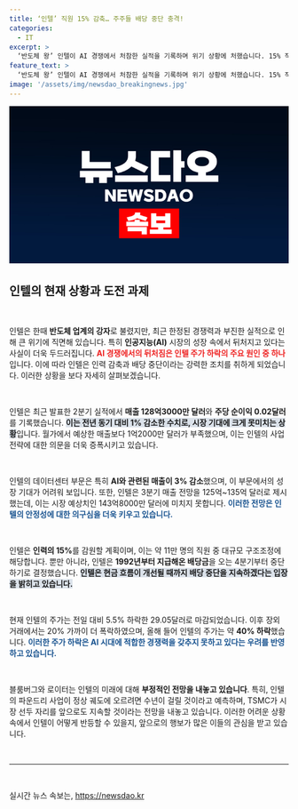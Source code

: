 ```yaml
---
title: ‘인텔’ 직원 15% 감축… 주주들 배당 중단 충격!
categories:
  - IT
excerpt: >
  ‘반도체 왕’ 인텔이 AI 경쟁에서 처참한 실적을 기록하며 위기 상황에 처했습니다. 15% 직원 감축과 배당 중단 선언으로 주가는 폭락, 40% 하락이라는 충격적인 현실에 직면했습니다. 인텔의 미래는 과연 어떻게 될까요?
feature_text: >
  ‘반도체 왕’ 인텔이 AI 경쟁에서 처참한 실적을 기록하며 위기 상황에 처했습니다. 15% 직원 감축과 배당 중단 선언으로 주가는 폭락, 40% 하락이라는 충격적인 현실에 직면했습니다. 인텔의 미래는 과연 어떻게 될까요?
image: '/assets/img/newsdao_breakingnews.jpg'
---
```


<p><img src="/assets/img/newsdao_breakingnews.jpg" alt="ranknews 속보" /></p>

<h2 data-ke-size="size26">인텔의 현재 상황과 도전 과제</h2>

<p data-ke-size="size16">&nbsp;</p>

<p>인텔은 한때 <b>반도체 업계의 강자</b>로 불렸지만, 최근 한정된 경쟁력과 부진한 실적으로 인해 큰 위기에 직면해 있습니다. 특히 <b>인공지능(AI)</b> 시장의 성장 속에서 뒤처지고 있다는 사실이 더욱 두드러집니다. <b><span style="color: #ee2323;">AI 경쟁에서의 뒤처짐은 인텔 주가 하락의 주요 원인 중 하나</span></b>입니다. 이에 따라 인텔은 인력 감축과 배당 중단이라는 강력한 조치를 취하게 되었습니다. 이러한 상황을 보다 자세히 살펴보겠습니다.</p>

<p data-ke-size="size16">&nbsp;</p>

<p>인텔은 최근 발표한 2분기 실적에서 <b>매출 128억3000만 달러</b>와 <b>주당 순이익 0.02달러</b>를 기록했습니다. <b><span style="background-color: #21538527;">이는 전년 동기 대비 1% 감소한 수치로, 시장 기대에 크게 못미치는 상황</span></b>입니다. 월가에서 예상한 매출보다 1억2000만 달러가 부족했으며, 이는 인텔의 사업 전략에 대한 의문을 더욱 증폭시키고 있습니다.</p>

<p data-ke-size="size16">&nbsp;</p>

<p>인텔의 데이터센터 부문은 특히 <b>AI와 관련된 매출이 3% 감소</b>했으며, 이 부문에서의 성장 기대가 어려워 보입니다. 또한, 인텔은 3분기 매출 전망을 125억~135억 달러로 제시했는데, 이는 시장 예상치인 143억8000만 달러에 미치지 못합니다. <b><span style="color: #1a5490;">이러한 전망은 인텔의 안정성에 대한 의구심을 더욱 키우고 있습니다.</span></b></p>

<p data-ke-size="size16">&nbsp;</p>

<p>인텔은 <b>인력의 15%</b>를 감원할 계획이며, 이는 약 11만 명의 직원 중 대규모 구조조정에 해당합니다. 뿐만 아니라, 인텔은 <b>1992년부터 지급해온 배당금</b>을 오는 4분기부터 중단하기로 결정했습니다. <b><span style="background-color: #21538527;">인텔은 현금 흐름이 개선될 때까지 배당 중단을 지속하겠다는 입장을 밝히고 있습니다.</span></b></p>

<p data-ke-size="size16">&nbsp;</p>

<p>현재 인텔의 주가는 전일 대비 5.5% 하락한 29.05달러로 마감되었습니다. 이후 장외 거래에서는 20% 가까이 더 폭락하였으며, 올해 들어 인텔의 주가는 약 <b>40% 하락</b>했습니다. <b><span style="color: #1a5490;">이러한 주가 하락은 AI 시대에 적합한 경쟁력을 갖추지 못하고 있다는 우려를 반영하고 있습니다.</span></b></p>

<p data-ke-size="size16">&nbsp;</p>

<p>블룸버그와 로이터는 인텔의 미래에 대해 <b>부정적인 전망을 내놓고 있습니다</b>. 특히, 인텔의 파운드리 사업이 정상 궤도에 오르려면 수년이 걸릴 것이라고 예측하며, TSMC가 시장 선두 자리를 앞으로도 지속할 것이라는 전망을 내놓고 있습니다. 이러한 어려운 상황 속에서 인텔이 어떻게 반등할 수 있을지, 앞으로의 행보가 많은 이들의 관심을 받고 있습니다.</p>

<p data-ke-size="size16">&nbsp;</p>

<hr>

<p data-ke-size="size16">&nbsp;</p>
실시간 뉴스 속보는, <a href="https://newsdao.kr" rel="dofollow">https://newsdao.kr</a>



